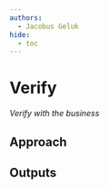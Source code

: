```yaml
---
authors:
  - Jacobus Geluk
hide:
  - toc
---
```

# Verify

<!--summary-start-->
_Verify with the business_
<!--summary-end-->

## Approach

## Outputs
